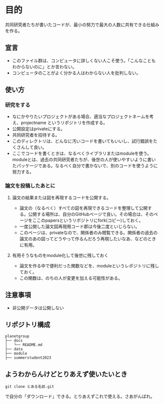 # 目的
共同研究者たちが書いたコードが、最小の努力で最大の人数に共有できる仕組みを作る。

## 宣言
- このファイル群は、コンピュータに詳しくない人こそ使う。「こんなこともわからないのに」とか言わない。
- コンピュータのことがよく分かる人はわからない人を批判しない。

## 使い方

### 研究をする

- なにかやりたいプロジェクトがある場合、適当なプロジェクトネームを考え、projectname というリポジトリを作成する。
- 公開設定はprivateにする。
- 共同研究者を招待する。
- このディレクトリは、どんなに汚いコードを書いてもいいし、試行錯誤をたくさんして良い。
- ここでコードを書くときは、なるべくライブラリまたはmoduleを使う。moduleとは、過去の共同研究者たちが、後世の人が使いやすいように書いたパッケージである。なるべく自分で書かないで、別のコードを使うように努力する。

### 論文を投稿したあとに

1. 論文の結果または図を再現するコードを公開する。

    - 論文の（なるべく）すべての図を再現できるコードを整理して公開する。公開する場所は、自分のGitHubページで良い。その場合は、そのページをここのpapersというリポジトリにfork(コピー)しておく。
    - 一度公開した論文図再現用コード郡は今後二度といじらない。
    - このページは、privateなので、関係者のみ閲覧できる。関係者の過去の論文のあの図ってどうやって作るんだろう再現したいなあ、などのときに有用。

2. 有用そうなものをmodule化して後世に残しておく

    - 論文を作る中で便利だった関数などを、moduleというレポジトリに残しておく。
    - この関数は、のちの人が変更を加える可能性がある。


## 注意事項

- 非公開データは公開しない

## リポジトリ構成
```
planetgroup
├── docs
│   └── README.md
├── data
├── module
├── summerstudent2023
```

## ようわからんけどとりあえず使いたいとき
```
git clone とある名前.git
```
で自分の「ダウンロード」できる。とりあえずこれで使える。さあがんばれ。


